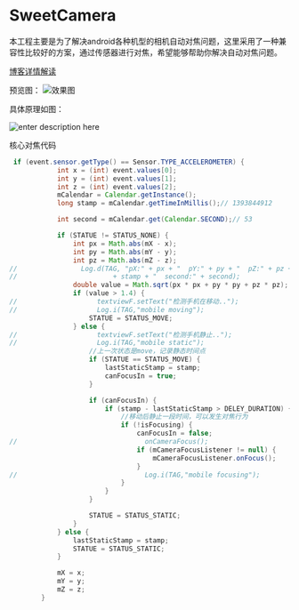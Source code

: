 # SweetCamera
本工程主要是为了解决android各种机型的相机自动对焦问题，这里采用了一种兼容性比较好的方案，通过传感器进行对焦，希望能够帮助你解决自动对焦问题。

[博客详情解读][1]

预览图：
![效果图][2]

具体原理如图：

 ![enter description here][3]

核心对焦代码
```java
 if (event.sensor.getType() == Sensor.TYPE_ACCELEROMETER) {
            int x = (int) event.values[0];
            int y = (int) event.values[1];
            int z = (int) event.values[2];
            mCalendar = Calendar.getInstance();
            long stamp = mCalendar.getTimeInMillis();// 1393844912

            int second = mCalendar.get(Calendar.SECOND);// 53

            if (STATUE != STATUS_NONE) {
                int px = Math.abs(mX - x);
                int py = Math.abs(mY - y);
                int pz = Math.abs(mZ - z);
//                Log.d(TAG, "pX:" + px + "  pY:" + py + "  pZ:" + pz + "    stamp:"
//                        + stamp + "  second:" + second);
                double value = Math.sqrt(px * px + py * py + pz * pz);
                if (value > 1.4) {
//                    textviewF.setText("检测手机在移动..");
//                    Log.i(TAG,"mobile moving");
                    STATUE = STATUS_MOVE;
                } else {
//                    textviewF.setText("检测手机静止..");
//                    Log.i(TAG,"mobile static");
                    //上一次状态是move，记录静态时间点
                    if (STATUE == STATUS_MOVE) {
                        lastStaticStamp = stamp;
                        canFocusIn = true;
                    }

                    if (canFocusIn) {
                        if (stamp - lastStaticStamp > DELEY_DURATION) {
                            //移动后静止一段时间，可以发生对焦行为
                            if (!isFocusing) {
                                canFocusIn = false;
//                                onCameraFocus();
                                if (mCameraFocusListener != null) {
                                    mCameraFocusListener.onFocus();
                                }
//                                Log.i(TAG,"mobile focusing");
                            }
                        }
                    }

                    STATUE = STATUS_STATIC;
                }
            } else {
                lastStaticStamp = stamp;
                STATUE = STATUS_STATIC;
            }

            mX = x;
            mY = y;
            mZ = z;
        }
```


  [1]: http://blog.csdn.net/huweigoodboy/article/details/51378751
  [2]: http://on8vjlgub.bkt.clouddn.com/cameraPreview.png "cameraPreview"
  [3]: http://on8vjlgub.bkt.clouddn.com/%E6%B7%B1%E5%BA%A6%E6%88%AA%E5%9B%BE20171103003702.png "原理图"
